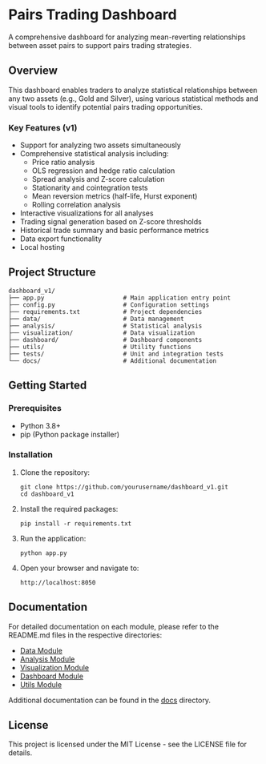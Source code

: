 # Pairs Trading Dashboard

A comprehensive dashboard for analyzing mean-reverting relationships between asset pairs to support pairs trading strategies.

## Overview

This dashboard enables traders to analyze statistical relationships between any two assets (e.g., Gold and Silver), using various statistical methods and visual tools to identify potential pairs trading opportunities.

### Key Features (v1)

- Support for analyzing two assets simultaneously
- Comprehensive statistical analysis including:
  - Price ratio analysis
  - OLS regression and hedge ratio calculation
  - Spread analysis and Z-score calculation
  - Stationarity and cointegration tests
  - Mean reversion metrics (half-life, Hurst exponent)
  - Rolling correlation analysis
- Interactive visualizations for all analyses
- Trading signal generation based on Z-score thresholds
- Historical trade summary and basic performance metrics
- Data export functionality
- Local hosting

## Project Structure

```
dashboard_v1/
├── app.py                      # Main application entry point
├── config.py                   # Configuration settings
├── requirements.txt            # Project dependencies
├── data/                       # Data management
├── analysis/                   # Statistical analysis
├── visualization/              # Data visualization
├── dashboard/                  # Dashboard components
├── utils/                      # Utility functions
├── tests/                      # Unit and integration tests
└── docs/                       # Additional documentation
```

## Getting Started

### Prerequisites

- Python 3.8+
- pip (Python package installer)

### Installation

1. Clone the repository:
   ```
   git clone https://github.com/yourusername/dashboard_v1.git
   cd dashboard_v1
   ```

2. Install the required packages:
   ```
   pip install -r requirements.txt
   ```

3. Run the application:
   ```
   python app.py
   ```

4. Open your browser and navigate to:
   ```
   http://localhost:8050
   ```

## Documentation

For detailed documentation on each module, please refer to the README.md files in the respective directories:

- [Data Module](data/README.md)
- [Analysis Module](analysis/README.md)
- [Visualization Module](visualization/README.md)
- [Dashboard Module](dashboard/README.md)
- [Utils Module](utils/README.md)

Additional documentation can be found in the [docs](docs/) directory.

## License

This project is licensed under the MIT License - see the LICENSE file for details.
